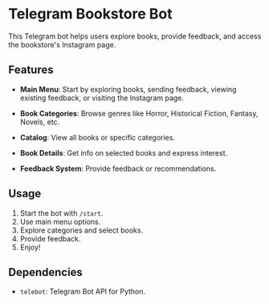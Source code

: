 # Telegram Bookstore Bot

This Telegram bot helps users explore books, provide feedback, and access the bookstore's Instagram page.

## Features

- **Main Menu**: Start by exploring books, sending feedback, viewing existing feedback, or visiting the Instagram page.
  
- **Book Categories**: Browse genres like Horror, Historical Fiction, Fantasy, Novels, etc.

- **Catalog**: View all books or specific categories.

- **Book Details**: Get info on selected books and express interest.

- **Feedback System**: Provide feedback or recommendations.

## Usage

1. Start the bot with `/start`.
2. Use main menu options.
3. Explore categories and select books.
4. Provide feedback.
5. Enjoy!

## Dependencies

- `telebot`: Telegram Bot API for Python.
